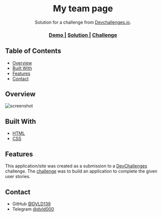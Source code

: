 <!-- Please update value in the {}  -->

<h1 align="center">My team page</h1>

<div align="center">
   Solution for a challenge from  <a href="http://devchallenges.io" target="_blank">Devchallenges.io</a>.
</div>

<div align="center">
  <h3>
    <a href="https://coruscating-quokka-5f835d.netlify.app/">
      Demo
    </a>
    <span> | </span>
    <a href="https://splendorous-lokum-fab933.netlify.app/">
      Solution
    </a>
    <span> | </span>
    <a href="https://devchallenges.io/challenges/hhmesazsqgKXrTkYkt0U">
      Challenge
    </a>
  </h3>
</div>

<!-- TABLE OF CONTENTS -->

## Table of Contents

- [Overview](#overview)
- [Built With](#built-with)
- [Features](#features)
- [Contact](#contact)

<!-- OVERVIEW -->

## Overview

![screenshot](https://user-images.githubusercontent.com/65280085/180658316-bc10350f-df6c-4e56-b33e-202bbf90cae0.png)

## Built With

<!-- This section should list any major frameworks that you built your project using. Here are a few examples.-->

- [HTML](https://developer.mozilla.org/pt-BR/docs/Web/HTML)
- [CSS](https://www.w3.org/Style/CSS/Overview.en.html)

## Features

<!-- List the features of your application or follow the template. Don't share the figma file here :) -->

This application/site was created as a submission to a [DevChallenges](https://devchallenges.io/) challenge. The [challenge](https://devchallenges.io/challenges/hhmesazsqgKXrTkYkt0U) was to build an application to complete the given user stories.


## Contact

- GitHub [@DVLD139](https://https://github.com/DVLD139)
- Telegram [@dvld000](https://t.me/dvld000)
